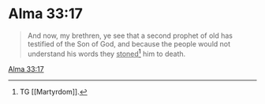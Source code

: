 # Alma 33:17

> And now, my brethren, ye see that a second prophet of old has testified of the Son of God, and because the people would not understand his words they <u>stoned</u>[^a] him to death.

[Alma 33:17](https://www.churchofjesuschrist.org/study/scriptures/bofm/alma/33?lang=eng&id=p17#p17)


[^a]: TG [[Martyrdom]].
